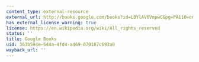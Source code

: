 ```yaml
---
content_type: external-resource
external_url: http://books.google.com/books?id=LBYlAV6VmpwC&pg=PA110=onepage
has_external_license_warning: true
license: https://en.wikipedia.org/wiki/All_rights_reserved
status: ''
title: Google Books
uid: 363b594e-644a-4fd4-ad69-070187c693a0
wayback_url: ''
---
```

